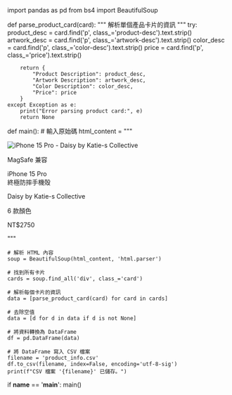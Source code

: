 import pandas as pd
from bs4 import BeautifulSoup

def parse_product_card(card):
    """
    解析單個產品卡片的資訊
    """
    try:
        product_desc = card.find('p', class_='product-desc').text.strip()
        artwork_desc = card.find('p', class_='artwork-desc').text.strip()
        color_desc = card.find('p', class_='color-desc').text.strip()
        price = card.find('p', class_='price').text.strip()

        return {
            "Product Description": product_desc,
            "Artwork Description": artwork_desc,
            "Color Description": color_desc,
            "Price": price
        }
    except Exception as e:
        print("Error parsing product card:", e)
        return None

def main():
    # 輸入原始碼
    html_content = """
    <div class="card" data-v-dbc5a9d4=""><div class="block" data-v-dbc5a9d4=""><div class="holder" data-v-dbc5a9d4=""></div><div class="image-container" data-v-dbc5a9d4=""><img class="preview-image" src="https://cdn-image02.casetify.com/usr/8405/29948405/~v89/27729581_iphone-15-pro__color_natural-titanium_16006964.png.350x350-w.m80.webp" alt="iPhone 15 Pro - Daisy by Katie-s Collective" loading="lazy" data-v-dbc5a9d4=""></div><!----></div><div class="details" data-v-dbc5a9d4=""><p class="product-feature af-orange highlight-DLP_HIGHLIGHT_MAGSAFE prefix-icon magsafe" data-v-dbc5a9d4="">MagSafe 兼容</p><p class="product-desc" data-v-dbc5a9d4="">iPhone 15 Pro<br>終極防摔手機殻</p><p class="artwork-desc" data-v-dbc5a9d4="">Daisy by Katie-s Collective</p><p class="color-desc" data-v-dbc5a9d4="">6 款顏色</p><p class="price" data-v-dbc5a9d4="">NT$2750</p></div><a class="product-link" title="iPhone 15 Pro 終極防摔手機殻 - Daisy by Katie-s Collective" href="/zh_TW/product/daisy-by-katie-s-collective/iphone-15-pro/bounce-case#/16006964" rel="nofollow" data-v-dbc5a9d4=""></a></div>
    """
    
    # 解析 HTML 內容
    soup = BeautifulSoup(html_content, 'html.parser')
    
    # 找到所有卡片
    cards = soup.find_all('div', class_='card')
    
    # 解析每個卡片的資訊
    data = [parse_product_card(card) for card in cards]
    
    # 去除空值
    data = [d for d in data if d is not None]
    
    # 將資料轉換為 DataFrame
    df = pd.DataFrame(data)
    
    # 將 DataFrame 寫入 CSV 檔案
    filename = 'product_info.csv'
    df.to_csv(filename, index=False, encoding='utf-8-sig')
    print(f"CSV 檔案 '{filename}' 已儲存。")

if __name__ == '__main__':
    main()
